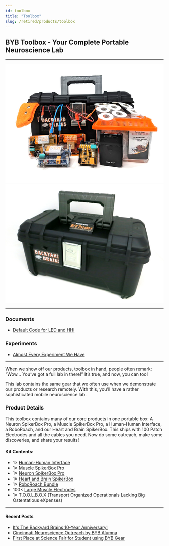 ```yaml
---
id: toolbox
title: "Toolbox"
slug: /retired/products/toolbox
---
```


## BYB Toolbox - Your Complete Portable Neuroscience Lab

---

![BYB Toolbox - Open](./img/toolbox_new_large.jpg)
![Toolbox Contents](./img/toolbox_closed_big.jpg)

---

### Documents

- [Default Code for LED and HHI](https://backyardbrains.com/experiments/files/led_strip_ino_HHI.zip)

### Experiments

- [Almost Every Experiment We Have](../experiments/)

---

When we show off our products, toolbox in hand, people often remark:  
“Wow… You’ve got a full lab in there!” It’s true, and now, you can too!

This lab contains the same gear that we often use when we demonstrate our products or research remotely. With this, you’ll have a rather sophisticated mobile neuroscience lab.

### Product Details

This toolbox contains many of our core products in one portable box:
A Neuron SpikerBox Pro, a Muscle SpikerBox Pro, a Human-Human Interface, a RoboRoach, and our Heart and Brain SpikerBox. This ships with 100 Patch Electrodes and all the cables you need. Now do some outreach, make some discoveries, and share your results!

#### Kit Contents:

- 1× [Human-Human Interface](hhi)  
- 1× [Muscle SpikerBox Pro](musclespikerboxpro)  
- 1× [Neuron SpikerBox Pro](neuronspikerboxpro)  
- 1× [Heart and Brain SpikerBox](heartandbrainspikerbox)  
- 1× [RoboRoach Bundle](roboroach)  
- 100× [Large Muscle Electrodes](emglargeelectrodes)  
- 1× T.O.O.L.B.O.X (Transport Organized Operationals Lacking Big Ostentatious eXpenses)

---

#### Recent Posts

- [It's The Backyard Brains 10-Year Anniversary!](http://blog.backyardbrains.com/?p=4906)
- [Cincinnati Neuroscience Outreach by BYB Alumna](http://blog.backyardbrains.com/?p=4870)
- [First Place at Science Fair for Student using BYB Gear](http://blog.backyardbrains.com/?p=4861)
